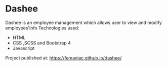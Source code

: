 # Dashee
Dashee is an employee management which allows user to view and modify employees'info 
Technologies used:
- HTML
- CSS ,SCSS and Bootstrap 4
- Javascript

Project published at: https://femaniac.github.io/dashee/
